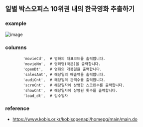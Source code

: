 ## 일별 박스오피스 10위권 내의 한국영화 추출하기
### example
![image](https://github.com/user-attachments/assets/03070f25-8005-4ab3-b9dd-cb42faea3b89)

### columns
```
        'movieCd',  # 영화의 대표코드를 출력합니다.
        'movieNm',  # 영화명(국문)을 출력합니다.
        'openDt',   # 영화의 개봉일을 출력합니다.
        'salesAmt', # 해당일의 매출액을 출력합니다.
        'audiCnt',  # 해당일의 관객수를 출력합니다.
        'scrnCnt',  # 해당일자에 상영한 스크린수를 출력합니다.
        'showCnt',  # 해당일자에 상영된 횟수를 출력합니다.
        'load_dt',  # 입수일자
```
### reference
- https://www.kobis.or.kr/kobisopenapi/homepg/main/main.do
